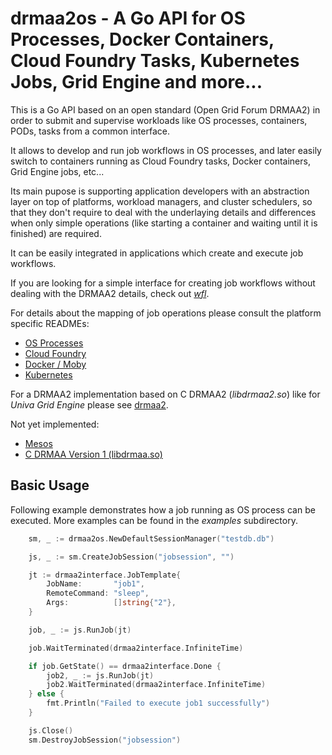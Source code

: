 # drmaa2os - A Go API for OS Processes, Docker Containers, Cloud Foundry Tasks, Kubernetes Jobs, Grid Engine and more...

This is a Go API based on an open standard (Open Grid Forum DRMAA2) in order to submit and
supervise workloads like OS processes, containers, PODs, tasks from a common interface.

It allows to develop and run job workflows in OS processes, and later easily switch to 
containers running as Cloud Foundry tasks, Docker containers, Grid Engine jobs, etc...

Its main pupose is supporting application developers with an abstraction layer on top of 
platforms, workload managers, and cluster schedulers, so that they don't require to deal
with the underlaying details and differences when only simple operations (like starting 
a container and waiting until it is finished) are required. 

It can be easily integrated in applications which create and execute job workflows.

If you are looking for a simple interface for creating job workflows without dealing
with the DRMAA2 details, check out [*wfl*](https://github.com/dgruber/wfl).

For details about the mapping of job operations please consult the platform specific READMEs:

  * [OS Processes](pkg/jobtracker/simpletracker/README.md)
  * [Cloud Foundry](pkg/jobtracker/cftracker/README.md)
  * [Docker / Moby](pkg/jobtracker/dockertracker/README.md)
  * [Kubernetes](pkg/jobtracker/kubernetestracker/README.md)

For a DRMAA2 implementation based on C DRMAA2 (_libdrmaa2.so_) like for *Univa Grid Engine* please
see [drmaa2](https://github.com/dgruber/drmaa2).

Not yet implemented:

  * [Mesos](pkg/jobtracker/mesostracker/README.md)
  * [C DRMAA Version 1 (libdrmaa.so)](pkg/jobtracker/libdrmaa/README.md)

## Basic Usage

Following example demonstrates how a job running as OS process can be executed. More examples can be found in the _examples_ subdirectory. 

```go
	sm, _ := drmaa2os.NewDefaultSessionManager("testdb.db")

	js, _ := sm.CreateJobSession("jobsession", "")

	jt := drmaa2interface.JobTemplate{
		JobName:       "job1",
		RemoteCommand: "sleep",
		Args:          []string{"2"},
	}

	job, _ := js.RunJob(jt)

	job.WaitTerminated(drmaa2interface.InfiniteTime)

	if job.GetState() == drmaa2interface.Done {
		job2, _ := js.RunJob(jt)
		job2.WaitTerminated(drmaa2interface.InfiniteTime)
	} else {
		fmt.Println("Failed to execute job1 successfully")
	}

	js.Close()
	sm.DestroyJobSession("jobsession")
```





